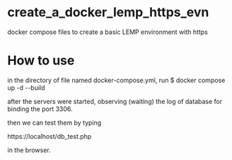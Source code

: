 # create_a_docker_lemp_https_evn
docker compose files to create a basic LEMP environment with https

# How to use
in the directory of file named docker-compose.yml, run
$ docker compose up -d --build

after the servers were started,
observing (waiting) the log of database for binding the port 3306.

then we can test them by typing

https://localhost/db_test.php

in the browser.
